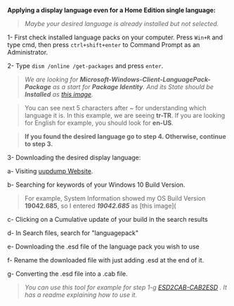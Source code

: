 **Applying a display language even for a Home Edition single language:**
> _Maybe your desired language is already installed but not selected._
    
   1- First check installed language packs on your computer.
   Press `Win+R` and type cmd, then press `ctrl+shift+enter` to Command Prompt as an Administrator.
>
   2- Type `dism /online /get-packages` and press `enter`.
> _We are looking for **Microsoft-Windows-Client-LanguagePack-Package** as a start for **Package Identity**. And its State should be **Installed** as [this image](https://i.stack.imgur.com/FoP0c.png)._

> You can see next 5 characters after _~_ for understanding which language it is.
> In this example, we are seeing **tr-TR**. If you are looking for English for example, you should look for **en-US**.

> **If you found the desired language go to step 4. Otherwise, continue to step 3.**

 3- Downloading the desired display language:

   a- Visiting [uupdump Website](https://uupdump.ml/).

   b- Searching for keywords of your Windows 10 Build Version.
   
> For example, System Information showed my OS Build Version **19042.685**, so I entered _**19042.685**_ as [this image](
   
   c- Clicking on a Cumulative update of your build in the search results

   d- In Search files, search for "languagepack"

   e- Downloading the .esd file of the language pack you wish to use
    
   f- Rename the downloaded file with just adding .esd at the end of it.

   g- Converting the .esd file into a .cab file. 
> _You can use this tool for example for step 1-g [ESD2CAB-CAB2ESD](https://github.com/abbodi1406/WHD/blob/master/scripts/ESD2CAB-CAB2ESD.zip) .
It has a readme explaining how to use it._

